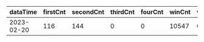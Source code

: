 |dataTime|firstCnt|secondCnt|thirdCnt|fourCnt|winCnt|vrate|wrate|
|-|-|-|-|-|-|-|-|
|2023-02-20|116|144|0|0|10547|0%|0%|